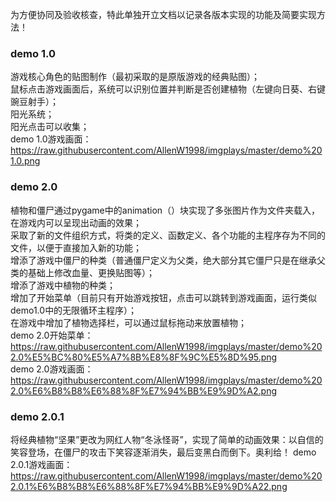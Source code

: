 为方便协同及验收核查，特此单独开立文档以记录各版本实现的功能及简要实现方法！   
### demo 1.0     
游戏核心角色的贴图制作（最初采取的是原版游戏的经典贴图）；  
鼠标点击游戏画面后，系统可以识别位置并判断是否创建植物（左键向日葵、右键豌豆射手）；  
阳光系统；    
阳光点击可以收集；  
demo 1.0游戏画面：https://raw.githubusercontent.com/AllenW1998/imgplays/master/demo%201.0.png

### demo 2.0  
植物和僵尸通过pygame中的animation（）块实现了多张图片作为文件夹载入，在游戏内可以呈现出动画的效果；  
采取了新的文件组织方式，将类的定义、函数定义、各个功能的主程序存为不同的文件，以便于直接加入新的功能；  
增添了游戏中僵尸的种类（普通僵尸定义为父类，绝大部分其它僵尸只是在继承父类的基础上修改血量、更换贴图等）；  
增添了游戏中植物的种类；  
增加了开始菜单（目前只有开始游戏按钮，点击可以跳转到游戏画面，运行类似demo1.0中的无限循环主程序）；  
在游戏中增加了植物选择栏，可以通过鼠标拖动来放置植物；  
demo 2.0开始菜单：https://raw.githubusercontent.com/AllenW1998/imgplays/master/demo%202.0%E5%BC%80%E5%A7%8B%E8%8F%9C%E5%8D%95.png  
demo 2.0游戏画面：https://raw.githubusercontent.com/AllenW1998/imgplays/master/demo%202.0%E6%B8%B8%E6%88%8F%E7%94%BB%E9%9D%A2.png  


### demo 2.0.1
将经典植物“坚果”更改为网红人物“冬泳怪哥”，实现了简单的动画效果：以自信的笑容登场，在僵尸的攻击下笑容逐渐消失，最后变黑白而倒下。奥利给！
demo 2.0.1游戏画面：https://raw.githubusercontent.com/AllenW1998/imgplays/master/demo%202.0.1%E6%B8%B8%E6%88%8F%E7%94%BB%E9%9D%A22.png  


